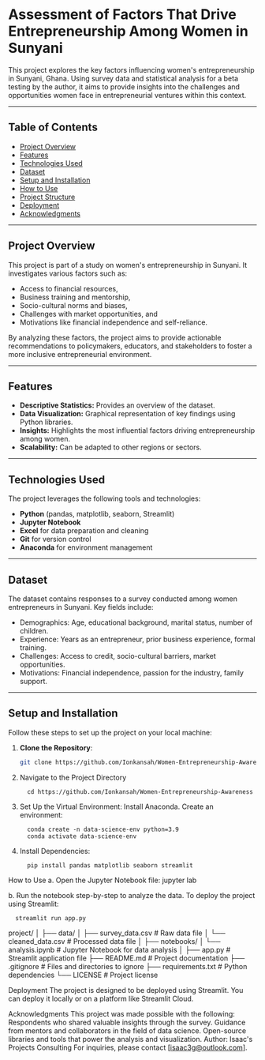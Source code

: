 # Assessment of Factors That Drive Entrepreneurship Among Women in Sunyani

This project explores the key factors influencing women's entrepreneurship in Sunyani, Ghana. Using survey data and statistical analysis for a beta testing by the author, it aims to provide insights into the challenges and opportunities women face in entrepreneurial ventures within this context.

---

## Table of Contents
- [Project Overview](#project-overview)
- [Features](#features)
- [Technologies Used](#technologies-used)
- [Dataset](#dataset)
- [Setup and Installation](#setup-and-installation)
- [How to Use](#how-to-use)
- [Project Structure](#project-structure)
- [Deployment](#deployment)
- [Acknowledgments](#acknowledgments)

---

## Project Overview
This project is part of a study on women's entrepreneurship in Sunyani. It investigates various factors such as:
- Access to financial resources,
- Business training and mentorship,
- Socio-cultural norms and biases,
- Challenges with market opportunities, and
- Motivations like financial independence and self-reliance.

By analyzing these factors, the project aims to provide actionable recommendations to policymakers, educators, and stakeholders to foster a more inclusive entrepreneurial environment.

---

## Features
- **Descriptive Statistics:** Provides an overview of the dataset.
- **Data Visualization:** Graphical representation of key findings using Python libraries.
- **Insights:** Highlights the most influential factors driving entrepreneurship among women.
- **Scalability:** Can be adapted to other regions or sectors.

---

## Technologies Used
The project leverages the following tools and technologies:
- **Python** (pandas, matplotlib, seaborn, Streamlit)
- **Jupyter Notebook**
- **Excel** for data preparation and cleaning
- **Git** for version control
- **Anaconda** for environment management

---

## Dataset
The dataset contains responses to a survey conducted among women entrepreneurs in Sunyani. Key fields include:
- Demographics: Age, educational background, marital status, number of children.
- Experience: Years as an entrepreneur, prior business experience, formal training.
- Challenges: Access to credit, socio-cultural barriers, market opportunities.
- Motivations: Financial independence, passion for the industry, family support.

---

## Setup and Installation
Follow these steps to set up the project on your local machine:

1. **Clone the Repository**:
   ```bash
   git clone https://github.com/Ionkansah/Women-Entrepreneurship-Awareness-Project

2. Navigate to the Project Directory

         cd https://github.com/Ionkansah/Women-Entrepreneurship-Awareness

4. Set Up the Virtual Environment:
   Install Anaconda.
   Create an environment:

         conda create -n data-science-env python=3.9
         conda activate data-science-env

5. Install Dependencies:

         pip install pandas matplotlib seaborn streamlit
   
How to Use
a. Open the Jupyter Notebook file:
jupyter lab

b. Run the notebook step-by-step to analyze the data.
   To deploy the project using Streamlit:

      streamlit run app.py


project/
│
├── data/
│   ├── survey_data.csv          # Raw data file
│   └── cleaned_data.csv         # Processed data file
│
├── notebooks/
│   └── analysis.ipynb           # Jupyter Notebook for data analysis
│
├── app.py                       # Streamlit application file
├── README.md                    # Project documentation
├── .gitignore                   # Files and directories to ignore
├── requirements.txt             # Python dependencies
└── LICENSE                      # Project license


Deployment
The project is designed to be deployed using Streamlit. You can deploy it locally or on a platform like Streamlit Cloud.

Acknowledgments
This project was made possible with the following:
Respondents who shared valuable insights through the survey.
Guidance from mentors and collaborators in the field of data science.
Open-source libraries and tools that power the analysis and visualization.
Author: Isaac's Projects Consulting
For inquiries, please contact [isaac3g@outlook.com].
